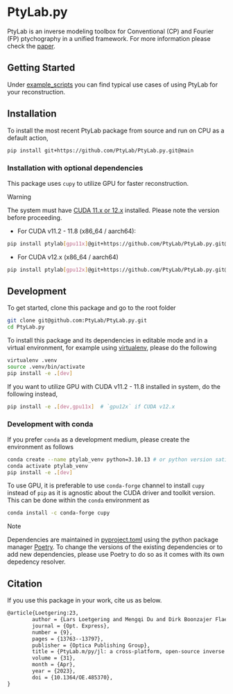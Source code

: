 # PtyLab.py

PtyLab is an inverse modeling toolbox for Conventional (CP) and Fourier (FP) ptychography in a unified framework. For more information please check the [paper](https://opg.optica.org/oe/fulltext.cfm?uri=oe-31-9-13763&id=529026).
 
## Getting Started

Under [example_scripts](example_scripts/) you can find typical use cases of using PtyLab for your reconstruction. 

## Installation

To install the most recent PtyLab package from source and run on CPU as a default action,

```bash
pip install git+https://github.com/PtyLab/PtyLab.py.git@main
```

### Installation with optional dependencies

This package uses `cupy` to utilize GPU for faster reconstruction. 

> [!WARNING]
> The system must have [CUDA 11.x or 12.x](https://docs.nvidia.com/cuda/#) installed. Please note the version before proceeding.
 
- For CUDA v11.2 - 11.8 (x86_64 / aarch64):
```bash
pip install ptylab[gpu11x]@git+https://github.com/PtyLab/PtyLab.py.git@main
```

- For CUDA v12.x (x86_64 / aarch64)
```bash
pip install ptylab[gpu12x]@git+https://github.com/PtyLab/PtyLab.py.git@main
```

## Development

To get started, clone this package and go to the root folder

```bash
git clone git@github.com:PtyLab/PtyLab.py.git
cd PtyLab.py
```

To install this package and its dependencies in editable mode and in a virtual environment, for example using [virtualenv](https://pypi.org/project/virtualenv/), please do the following

```bash
virtualenv .venv
source .venv/bin/activate
pip install -e .[dev]
```

If you want to utilize GPU with CUDA v11.2 - 11.8 installed in system, do the following instead,

```bash
pip install -e .[dev,gpu11x]  # `gpu12x` if CUDA v12.x
```

### Development with conda

If you prefer `conda` as a development medium, please create the environment as follows

```bash
conda create --name ptylab_venv python=3.10.13 # or python version satisfying ">=3.9, <3.12"
conda activate ptylab_venv
pip install -e .[dev]
```

To use GPU, it is preferable to use `conda-forge` channel to install `cupy` instead of `pip` as it is agnostic about the CUDA driver and toolkit version. This can be done within the `conda` environment as

```bash
conda install -c conda-forge cupy
```

> [!NOTE]
> Dependencies are maintained in [pyproject.toml](pyproject.toml) using the python package manager [Poetry](https://python-poetry.org/). To change the versions of the existing dependencies or to add new dependencies, please use Poetry to do so as it comes with its own depedency resolver.  


## Citation

If you use this package in your work, cite us as below. 

```tex
@article{Loetgering:23,
        author = {Lars Loetgering and Mengqi Du and Dirk Boonzajer Flaes and Tomas Aidukas and Felix Wechsler and Daniel S. Penagos Molina and Max Rose and Antonios Pelekanidis and Wilhelm Eschen and J\"{u}rgen Hess and Thomas Wilhein and Rainer Heintzmann and Jan Rothhardt and Stefan Witte},
        journal = {Opt. Express},
        number = {9},
        pages = {13763--13797},
        publisher = {Optica Publishing Group},
        title = {PtyLab.m/py/jl: a cross-platform, open-source inverse modeling toolbox for conventional and Fourier ptychography},
        volume = {31},
        month = {Apr},
        year = {2023},
        doi = {10.1364/OE.485370},
}
```

